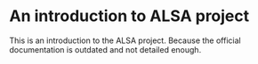 # An introduction to ALSA project

This is an introduction to the ALSA project. Because the official documentation is outdated and not detailed enough.



